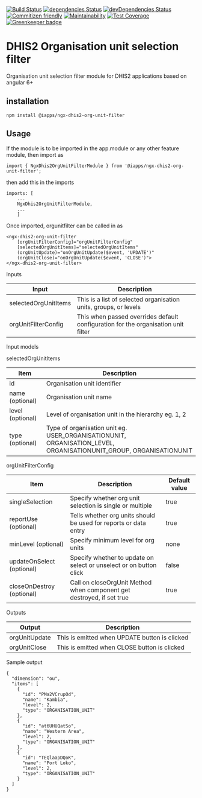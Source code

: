 [![Build Status](https://travis-ci.org/interactive-apps/ngx-dhis2-org-unit-filter.svg?branch=develop)](https://travis-ci.org/interactive-apps/ngx-dhis2-org-unit-filter)
[![dependencies Status](https://david-dm.org/interactive-apps/ngx-dhis2-org-unit-filter/status.svg)](https://david-dm.org/interactive-apps/ngx-dhis2-org-unit-filter)
[![devDependencies Status](https://david-dm.org/interactive-apps/ngx-dhis2-org-unit-filter/dev-status.svg)](https://david-dm.org/interactive-apps/ngx-dhis2-org-unit-filter?type=dev)
[![Commitizen friendly](https://img.shields.io/badge/commitizen-friendly-brightgreen.svg)](http://commitizen.github.io/cz-cli/)
[![Maintainability](https://api.codeclimate.com/v1/badges/3a8da71e235a0e397823/maintainability)](https://codeclimate.com/github/interactive-apps/ngx-dhis2-org-unit-filter/maintainability)
[![Test Coverage](https://api.codeclimate.com/v1/badges/3a8da71e235a0e397823/test_coverage)](https://codeclimate.com/github/interactive-apps/ngx-dhis2-org-unit-filter/test_coverage) [![Greenkeeper badge](https://badges.greenkeeper.io/interactive-apps/ngx-dhis2-org-unit-filter.svg)](https://greenkeeper.io/)

# DHIS2 Organisation unit selection filter

Organisation unit selection filter module for DHIS2 applications based on angular 6+

## installation

`npm install @iapps/ngx-dhis2-org-unit-filter`

## Usage

If the module is to be imported in the app.module or any other feature module, then import as

`import { NgxDhis2OrgUnitFilterModule } from '@iapps/ngx-dhis2-org-unit-filter';`

then add this in the imports

```
imports: [
    ...
    NgxDhis2OrgUnitFilterModule,
    ...
    ]
```

Once imported, orgunitfilter can be called in as

```
<ngx-dhis2-org-unit-filter
    [orgUnitFilterConfig]="orgUnitFilterConfig"
    [selectedOrgUnitItems]="selectedOrgUnitItems"
    (orgUnitUpdate)="onOrgUnitUpdate($event, 'UPDATE')"
    (orgUnitClose)="onOrgUnitUpdate($event, 'CLOSE')">
</ngx-dhis2-org-unit-filter>
```

Inputs

| Input                | Description                                                                       |
| -------------------- | --------------------------------------------------------------------------------- |
| selectedOrgUnitItems | This is a list of selected organisation units, groups, or levels                  |
| orgUnitFilterConfig  | This when passed overrides default configuration for the organisation unit filter |

Input models

selectedOrgUnitItems

| Item             | Description                                                                                                       |
| ---------------- | ----------------------------------------------------------------------------------------------------------------- |
| id               | Organisation unit identifier                                                                                      |
| name (optional)  | Organisation unit name                                                                                            |
| level (optional) | Level of organisation unit in the hierarchy eg. 1, 2                                                              |
| type (optional)  | Type of organisation unit eg. USER_ORGANISATIONUNIT, ORGANISATION_LEVEL, ORGANISATIONUNIT_GROUP, ORGANISATIONUNIT |

orgUnitFilterConfig

| Item                      | Description                                                           | Default value |
| ------------------------- | --------------------------------------------------------------------- | ------------- |
| singleSelection           | Specify whether org unit selection is single or multiple              | true          |
| reportUse (optional)      | Tells whether org units should be used for reports or data entry      | true          |
| minLevel (optional)       | Specify minimum level for org units                                   | none          |
| updateOnSelect (optional) | Specify whether to update on select or unselect or on button click    | false         |
| closeOnDestroy (optional) | Call on closeOrgUnit Method when component get destroyed, if set true | true          |

Outputs

| Output        | Description                                   |
| ------------- | --------------------------------------------- |
| orgUnitUpdate | This is emitted when UPDATE button is clicked |
| orgUnitClose  | This is emitted when CLOSE button is clicked  |

Sample output

```
{
  "dimension": "ou",
  "items": [
    {
      "id": "PMa2VCrupOd",
      "name": "Kambia",
      "level": 2,
      "type": "ORGANISATION_UNIT"
    },
    {
      "id": "at6UHUQatSo",
      "name": "Western Area",
      "level": 2,
      "type": "ORGANISATION_UNIT"
    },
    {
      "id": "TEQlaapDQoK",
      "name": "Port Loko",
      "level": 2,
      "type": "ORGANISATION_UNIT"
    }
  ]
}
```
